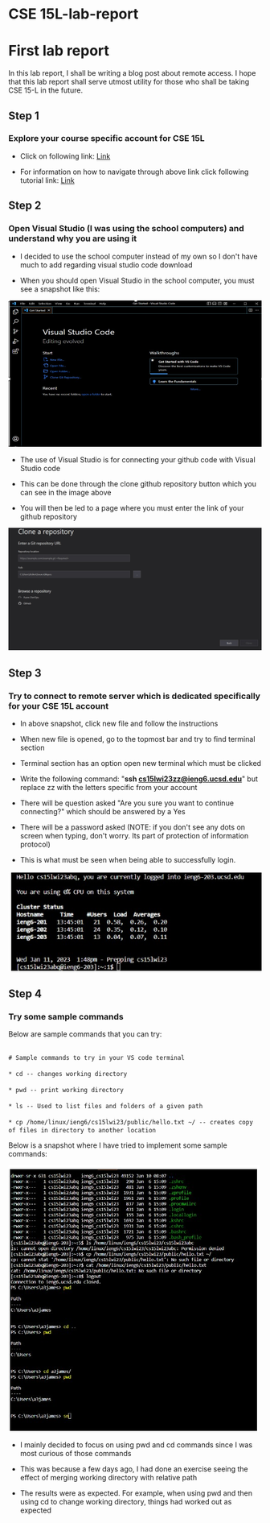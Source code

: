 # **CSE 15L-lab-report**

# First lab report

In this lab report, I shall be writing a 
blog post about remote access. I hope that
this lab report shall serve utmost utility
for those who shall be taking CSE 15-L in 
the future.

## Step 1
### Explore your course specific account for CSE 15L

* Click on following link: [Link](https://sdacs.ucsd.edu/~icc/index.php)

* For information on how to navigate through above link click following tutorial link: 
  [Link](https://docs.google.com/document/d/1hs7CyQeh-MdUfM9uv99i8tqfneos6Y8bDU0uhn1wqho/edit)
  
## Step 2
### Open Visual Studio (I was using the school computers) and understand why you are using it

* I decided to use the school computer instead of my own so I don't have much to add regarding visual studio code download

* When you should open Visual Studio in the school computer, you must see a snapshot like this:

![Image](VSCodeDownload.jpg)

* The use of Visual Studio is for connecting your github code with Visual Studio code

* This can be done through the clone github repository button which you can see in the image above

* You will then be led to a page where you must enter the link of your github repository

![Image](RepositoryPage.jpg)

## Step 3
### Try to connect to remote server which is dedicated specifically for your CSE 15L account

* In above snapshot, click new file and follow the instructions

* When new file is opened, go to the topmost bar and try to find terminal section

* Terminal section has an option open new terminal which must be clicked

* Write the following command: "**ssh cs15lwi23zz@ieng6.ucsd.edu**" but replace zz with the letters specific from your account

* There will be question asked "Are you sure you want to continue connecting?" which should be answered by a Yes

* There will be a password asked (NOTE: if you don't see any dots on screen when typing, don't worry. Its part of protection of information protocol)

* This is what must be seen when being able to successfully login.

![Image](RemoteServerAccess.jpg)
 
## Step 4
### Try some sample commands

Below are sample commands that you can try:

``` 

# Sample commands to try in your VS code terminal

* cd -- changes working directory

* pwd -- print working directory

* ls -- Used to list files and folders of a given path

* cp /home/linux/ieng6/cs15lwi23/public/hello.txt ~/ -- creates copy of files in directory to another location

``` 

Below is a snapshot where I have tried to implement some sample commands:

![Image](SampleCommands.jpg)

* I mainly decided to focus on using pwd and cd commands since I was most curious of those commands

* This was because a few days ago, I had done an exercise seeing the effect of merging working directory with relative path

* The results were as expected. For example, when using pwd and then using cd to change working directory, things had worked out as expected

